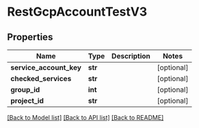 # RestGcpAccountTestV3

## Properties
Name | Type | Description | Notes
------------ | ------------- | ------------- | -------------
**service_account_key** | **str** |  | [optional] 
**checked_services** | **str** |  | [optional] 
**group_id** | **int** |  | [optional] 
**project_id** | **str** |  | [optional] 

[[Back to Model list]](../README.md#documentation-for-models) [[Back to API list]](../README.md#documentation-for-api-endpoints) [[Back to README]](../README.md)

